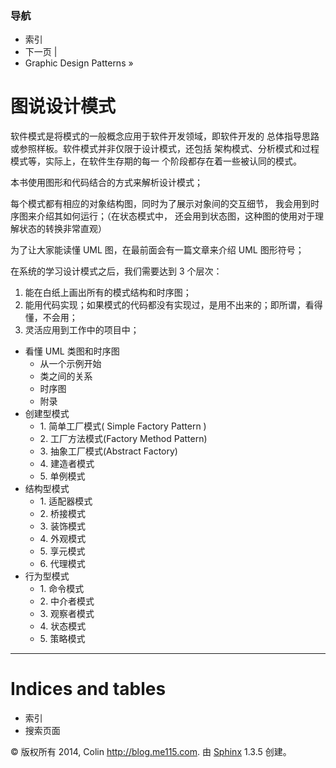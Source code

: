 ### 导航

*   索引
*   下一页 |
*   Graphic Design Patterns »

 # 图说设计模式

软件模式是将模式的一般概念应用于软件开发领域，即软件开发的 总体指导思路或参照样板。软件模式并非仅限于设计模式，还包括 架构模式、分析模式和过程模式等，实际上，在软件生存期的每一 个阶段都存在着一些被认同的模式。

本书使用图形和代码结合的方式来解析设计模式；

每个模式都有相应的对象结构图，同时为了展示对象间的交互细节， 我会用到时序图来介绍其如何运行；（在状态模式中， 还会用到状态图，这种图的使用对于理解状态的转换非常直观）

为了让大家能读懂 UML 图，在最前面会有一篇文章来介绍 UML 图形符号；

在系统的学习设计模式之后，我们需要达到 3 个层次：

1.  能在白纸上画出所有的模式结构和时序图；
2.  能用代码实现；如果模式的代码都没有实现过，是用不出来的；即所谓，看得懂，不会用；
3.  灵活应用到工作中的项目中；

*   看懂 UML 类图和时序图
    *   从一个示例开始
    *   类之间的关系
    *   时序图
    *   附录
*   创建型模式
    *   1\. 简单工厂模式( Simple Factory Pattern )
    *   2\. 工厂方法模式(Factory Method Pattern)
    *   3\. 抽象工厂模式(Abstract Factory)
    *   4\. 建造者模式
    *   5\. 单例模式
*   结构型模式
    *   1\. 适配器模式
    *   2\. 桥接模式
    *   3\. 装饰模式
    *   4\. 外观模式
    *   5\. 享元模式
    *   6\. 代理模式
*   行为型模式
    *   1\. 命令模式
    *   2\. 中介者模式
    *   3\. 观察者模式
    *   4\. 状态模式
    *   5\. 策略模式 

* * *

# Indices and tables

*   索引
*   搜索页面

© 版权所有 2014, Colin http://blog.me115.com. 由 [Sphinx](http://sphinx-doc.org/) 1.3.5 创建。